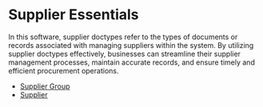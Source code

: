 # Supplier Essentials

In this software, supplier doctypes refer to the types of documents or records associated with managing suppliers within the system. By utilizing supplier doctypes effectively, businesses can streamline their supplier management processes, maintain accurate records, and ensure timely and efficient procurement operations.

* <ins>[Supplier Group](supplier_group.md)</ins>
* <ins>[Supplier](supplier.md)</ins>